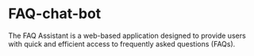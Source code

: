 # FAQ-chat-bot
The FAQ Assistant is a web-based application designed to provide users with quick and efficient access to frequently asked questions (FAQs).
